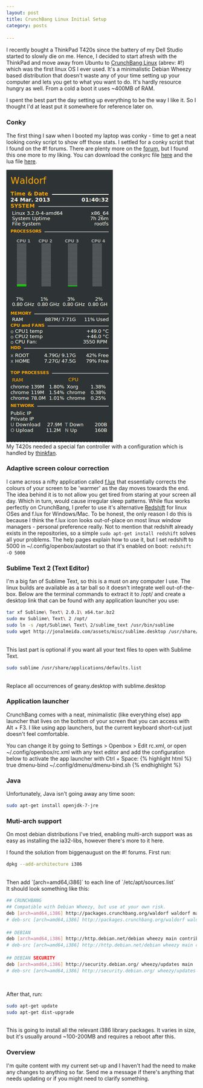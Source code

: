 ```yaml
---
layout: post
title: CrunchBang Linux Initial Setup
category: posts

---
```


I recently bought a ThinkPad T420s since the battery of my Dell Studio started to slowly die on me. Hence, I decided to start afresh with the ThinkPad and move away from Ubuntu to [CrunchBang Linux][crunch] (abrev: #!) which was the first linux OS I ever used.  It's a minimalistic Debian Wheezy based distribution that doesn't waste any of your time setting up your computer and lets you get to what you want to do.
It's hardly resource hungry as well. From a cold a boot it uses ~400MB of RAM.

I spent the best part the day setting up everything to be the way I like it. So I thought I'd at least put it somewhere for reference later on.

### Conky
The first thing I saw when I booted my laptop was conky - time to get a neat looking conky script to show off those stats. I settled for a conky script that I found on the #! forums. There are plenty more on the [forum][conky], but I found this one more to my liking. You can download the conkyrc file [here][conkyrc] and the lua file [here][lua].

![alt text][conky_screenshot]<br>
My T420s needed a special fan controller with a configuration which is handled by [thinkfan][thinkfan].

### Adaptive screen colour correction
I came across a nifty application called [f.lux][f.lux] that essentially corrects the colours of your screen to be 'warmer' as the day moves towards the end. The idea behind it is to not allow you get tired from staring at your screen all day. Which in turn, would cause irregular sleep patterns. While flux works perfectly on CrunchBang, I prefer to use it's alternative [Redshift][redshift] for linux OSes and f.lux for Windows/Mac. To be honest, the only reason I do this is because I think the f.lux icon looks out-of-place on most linux window managers - personal preference really. Not to mention that redshift already exists in the repositories, so a simple `sudo apt-get install redshift` solves all your problems. The help pages explain how to use it, but I set redshift to 5000 in ~/.config/openbox/autostart so that it's enabled on boot: `redshift -O 5000`

### Sublime Text 2 (Text Editor)
I'm a big fan of Sublime Text, so this is a must on any computer I use. The linux builds are available as a tar ball so it doesn't integrate well out-of-the-box. Below are the terminal commands to extract it to /opt/ and create a desktop link that can be found with any application launcher you use:

``` bash
tar xf Sublime\ Text\ 2.0.1\ x64.tar.bz2
sudo mv Sublime\ Text\ 2 /opt/
sudo ln -s /opt/Sublime\ Text\ 2/sublime_text /usr/bin/sublime
sudo wget http://jonalmeida.com/assets/misc/sublime.desktop /usr/share/applications/sublime.desktop
```
<br>
This last part is optional if you want all your text files to open with Sublime Text.

``` bash
sudo sublime /usr/share/applications/defaults.list
```
<br>
Replace all occurrences of geany.desktop with sublime.desktop

### Application launcher
CrunchBang comes with a neat, minimalistic (like everything else) app launcher that lives on the bottom of your screen that you can access with Alt + F3. I like using app launchers, but the current keyboard short-cut just doesn't feel comfortable.

You can change it by going to Settings > Openbox > Edit rc.xml, or open ~/.config/openbox/rc.xml with any text editor and add the configuration below to activate the app launcher with Ctrl + Space:
{% highlight html %}
    <keybind key="C-space">
      <action name="Execute">
        <startupnotify>
          <enabled>true</enabled>
          <name>dmenu-bind</name>
        </startupnotify>
        <command>~/.config/dmenu/dmenu-bind.sh</command>
      </action>
    </keybind>
{% endhighlight %}
<br>

### Java
Unfortunately, Java isn't going away any time soon:

``` bash
sudo apt-get install openjdk-7-jre
```

### Muti-arch support
On most debian distributions I've tried, enabling multi-arch support was as easy as installing the ia32-libs, however there's more to it here.

I found the solution from biggenaugust on the #! forums. First run:

``` bash
dpkg --add-architecture i386
```
<br>
Then add `[arch=amd64,i386]` to each line of `/etc/apt/sources.list`<br>
It should look something like this:

``` bash
## CRUNCHBANG
## Compatible with Debian Wheezy, but use at your own risk.
deb [arch=amd64,i386] http://packages.crunchbang.org/waldorf waldorf main
# deb-src [arch=amd64,i386] http://packages.crunchbang.org/waldorf waldorf main

## DEBIAN
deb [arch=amd64,i386] http://http.debian.net/debian wheezy main contrib non-free
# deb-src [arch=amd64,i386] http://http.debian.net/debian wheezy main contrib non-free

## DEBIAN SECURITY
deb [arch=amd64,i386] http://security.debian.org/ wheezy/updates main
# deb-src [arch=amd64,i386] http://security.debian.org/ wheezy/updates main

```
<br>

After that, run:

``` bash
sudo apt-get update
sudo apt-get dist-upgrade
```
<br>
This is going to install all the relevant i386 library packages. It varies in size, but it's usually around ~100-200MB and requires a reboot after this.

### Overview
I'm quite content with my current set-up and I haven't had the need to make any changes to anything so far. Send me a message if there's anything that needs updating or if you might need to clarify something.


[crunch]: http://crunchbang.org
[conky]: http://crunchbang.org/forums/viewtopic.php?pid=556
[conkyrc]: /assets/code/conkyrc
[lua]: /assets/code/conky_lua.lua
[conky_screenshot]: /images/20130324/conky.png
[thinkfan]: http://thinkfan.sourceforge.net
[f.lux]: http://stereopsis.com/flux
[redshift]: http://jonls.dk/redshift